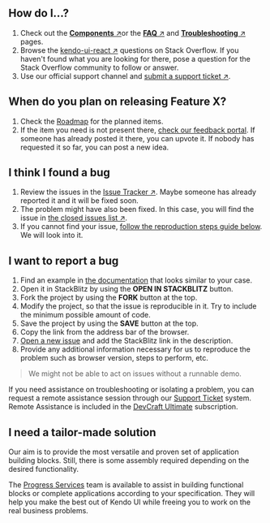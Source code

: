 ## How do I&hellip;?

1. Check out the [**Components** &nearr;](http://www.telerik.com/kendo-react-ui/components/)or the [**FAQ** &nearr;](http://www.telerik.com/kendo-react-ui/components/faq/) and [**Troubleshooting** &nearr;](http://www.telerik.com/kendo-react-ui/components/troubleshooting/) pages.
1. Browse the [kendo-ui-react &nearr;](http://stackoverflow.com/questions/tagged/kendo-ui-react) questions on Stack Overflow. If you haven't found what you are looking for there, pose a question for the Stack Overflow community to follow or answer.
1. Use our official support channel and [submit a support ticket &nearr;](https://www.telerik.com/account/support-tickets).

## When do you plan on releasing Feature X?

1. Check the [Roadmap](http://www.telerik.com/kendo-react-ui/roadmap/) for the planned items.
1. If the item you need is not present there, [check our feedback portal](http://kendoui-feedback.telerik.com/forums/555517-kendo-ui-for-react-feedback). If someone has already posted it there, you can upvote it. If nobody has requested it so far, you can post a new idea.

## I think I found a bug

1. Review the issues in the [Issue Tracker &nearr;](https://github.com/telerik/kendo-react/issues). Maybe someone has already reported it and it will be fixed soon.
1. The problem might have also been fixed. In this case, you will find the issue in [the closed issues list &nearr;](https://github.com/telerik/kendo-react/issues?q=is%3Aissue+is%3Aclosed).
1. If you cannot find your issue, [follow the reproduction steps guide below](#user-content-i-want-to-report-a-bug). We will look into it.

## I want to report a bug

1. Find an example in [the documentation](http://www.telerik.com/kendo-react-ui/components/) that looks similar to your case.
1. Open it in StackBlitz by using the **OPEN IN STACKBLITZ** button.
1. Fork the project by using the **FORK** button at the top.
1. Modify the project, so that the issue is reproducible in it. Try to include the minimum possible amount of code.
1. Save the project by using the **SAVE** button at the top.
1. Copy the link from the address bar of the browser.
1. [Open a new issue](https://github.com/telerik/kendo-react/issues/new) and add the StackBlitz link in the description.
1. Provide any additional information necessary for us to reproduce the problem such as browser version, steps to perform, etc.

> We might not be able to act on issues without a runnable demo.

If you need assistance on troubleshooting or isolating a problem, you can request a remote assistance session through our [Support Ticket](https://www.telerik.com/account/support-tickets) system. Remote Assistance is included in the [DevCraft Ultimate](http://www.telerik.com/purchase/kendo-ui) subscription.

## I need a tailor-made solution

Our aim is to provide the most versatile and proven set of application building blocks. Still, there is some assembly required depending on the desired functionality.

The [Progress Services](https://www.progress.com/services) team is available to assist in building functional blocks or complete applications according to your specification. They will help you make the best out of Kendo UI while freeing you to work on the real business problems.
